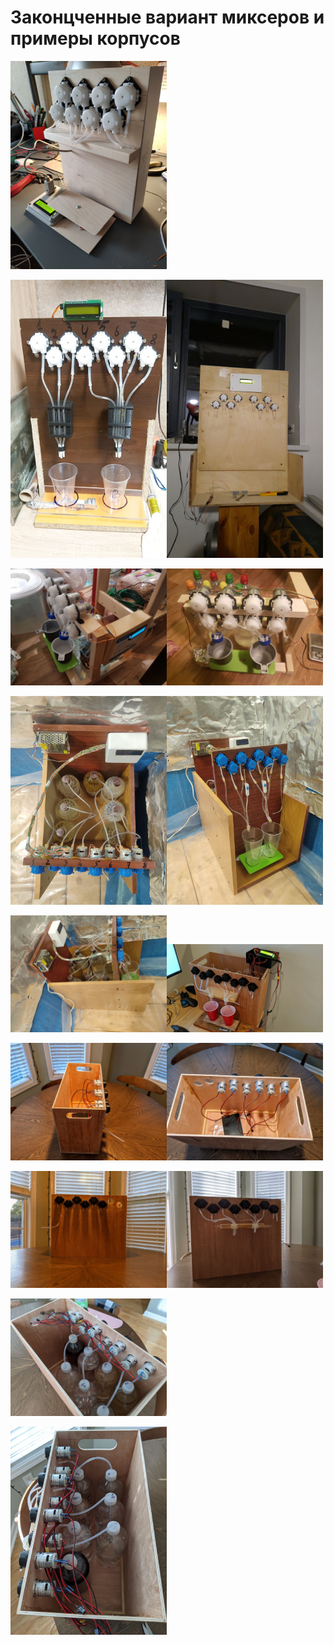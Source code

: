# Законцченные вариант миксеров и примеры корпусов

<a href="1.jpg"><img src="1.jpg" width="250">

<a href="5.jpg"><img src="5.jpg" width="250"></a></a><a href="3.jpg"><img src="3.jpg" width="250"></a>

<a href="2.jpg"><img src="2.jpg" width="250"></a><a href="4.jpg"><img src="4.jpg" width="250"></a>

<a href="6.jpg"><img src="6.jpg" width="250"></a><a href="8.jpg"><img src="8.jpg" width="250"></a>

<a href="7.jpg"><img src="7.jpg" width="250"></a><a href="15.jpg"><img src="15.jpg" width="250"></a>

<a href="9.jpg"><img src="9.jpg" width="250"></a><a href="10.jpg"><img src="10.jpg" width="250"></a>

<a href="11.jpg"><img src="11.jpg" width="250"></a><a href="12.jpg"><img src="12.jpg" width="250"></a>

<a href="13.jpg"><img src="13.jpg" width="250"></a>

<a href="14.jpg"><img src="14.jpg" width="250"></a>